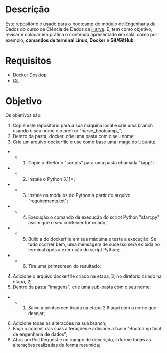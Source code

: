 # Descrição

Este repositório é usado para o bootcamp do módulo de Engenharia de Dados do curso de Ciência de Dados da [Harve](https://harve.com.br/). E, tem como objetivo, revisar e colocar em prática o conteúdo apresentado em sala, como por exemplo, **comandos de terminal Linux**, **Docker** e **Git/GitHub**.

# Requisitos

* [Docker Desktop](https://www.docker.com/products/docker-desktop/)
* [Git](https://git-scm.com/downloads)

# Objetivo

Os objetivos são:

1) Copie este repositório para a sua máquina local e crie uma branch usando o seu nome e o prefixo "harve_bootcamp_";
2) Dentro da pasta, docker, crie uma pasta com o seu nome;
3) Crie um arquivo dockerfile e use como base uma image do Ubuntu;
* * 1) Copie o diretório "scripts" para uma pasta chamada "/app";
* * 2) Instale o Python 3.11+;
* * 3) Instale os módulos do Python a partir do arquivo "requirements.txt";
* * 4) Execução o comando de execução do script Python "start.py" assim que o seu conteiner for criado;
* * 5) Build a do dockerfile em sua máquina e teste a execução. Se tudo ocorrer bem, uma mensagem de sucesso será exibida no terminal após a execução do script Python;
* * 6) Tire uma printscreen do resultado;
4) Adicione o arquivo dockerfile criado na etapa, 3, no diretório criado na etapa, 2;
5) Dentro da pasta "imagens", crie uma sub-pasta com o seu nome;
* * 1) Salve a printscreen tirada na etapa 2.6 aqui com o nome que desejar;
6) Adicione todas as alterações na sua branch;
7) Faça o commit das suas alterações e adicione a frase "Bootcamp final de engenharia de dados";
8) Abra um Pull Request e no campo de descrição, informe todas as alterações realizadas de forma resumida;
